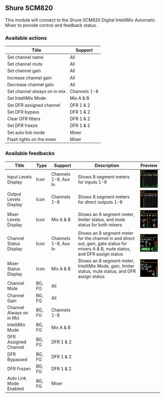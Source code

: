 ## Shure SCM820

This module will connect to the Shure SCM820 Digital IntelliMix Automatic Mixer to provide control and feedback status.

### Available actions

| Title                        | Support      |
| ---------------------------- | ------------ |
| Set channel name             | All          |
| Set channel mute             | All          |
| Set channel gain             | All          |
| Increase channel gain        | All          |
| Decrease channel gain        | All          |
| Set channel always on in mix | Channels 1-8 |
| Set IntelliMix Mode          | Mix A & B    |
| Set DFR assigned channel     | DFR 1 & 2    |
| Set DFR bypass               | DFR 1 & 2    |
| Clear DFR filters            | DFR 1 & 2    |
| Set DFR freeze               | DFR 1 & 2    |
| Set auto link mode           | Mixer        |
| Flash lights on the mixer    | Mixer        |

### Available feedbacks

| Title                    | Type   | Support              | Description                                                                                                                        | Preview                                                     |
| ------------------------ | ------ | -------------------- | ---------------------------------------------------------------------------------------------------------------------------------- | ----------------------------------------------------------- |
| Input Levels Display     | Icon   | Channels 1-8, Aux In | Shows 8 segment meters for inputs 1-9                                                                                              | ![Input Levels Display](icons/example-input-levels.png)     |
| Output Levels Display    | Icon   | Channels 1-8         | Shows 8 segment meters for direct outputs 1-8                                                                                      | ![Output Levels Display](icons/example-output-levels.png)   |
| Mixer Levels Display     | Icon   | Mix A & B            | Shows an 8 segment meter, limiter status, and mute status for both mixers                                                          | ![Mixer Levels Display](icons/example-mixer-levels.png)     |
| Channel Status Display   | Icon   | Channels 1-8, Aux In | Shows an 8 segment meter for the channel in and direct out, gain, gate status for mixers A & B, mute status, and DFR assign status | ![Channel Status Display](icons/example-channel-status.png) |
| Mixer Status Display     | Icon   | Mix A & B            | Shows an 8 segment meter, IntelliMix Mode, gain, limiter status, mute status, and DFR assign status                                | ![Mixer Status Display](icons/example-mixer-status.png)     |
| Channel Mute             | BG, FG | All                  |                                                                                                                                    |                                                             |
| Channel Gain             | BG, FG | All                  |                                                                                                                                    |                                                             |
| Channel Always on in Mix | BG, FG | Channels 1-8         |                                                                                                                                    |                                                             |
| IntelliMix Mode          | BG, FG | Mix A & B            |                                                                                                                                    |                                                             |
| DFR Assigned Channel     | BG, FG | DFR 1 & 2            |                                                                                                                                    |                                                             |
| DFR Bypassed             | BG, FG | DFR 1 & 2            |                                                                                                                                    |                                                             |
| DFR Frozen               | BG, FG | DFR 1 & 2            |                                                                                                                                    |                                                             |
| Auto Link Mode Enabled   | BG, FG | Mixer                |                                                                                                                                    |                                                             |
